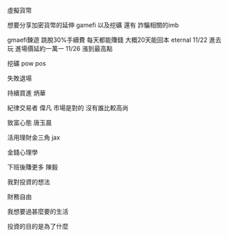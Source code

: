 虛擬貨幣

想要分享加密貨幣的延伸
gamefi
以及挖礦 
還有
詐騙相關的imb

gmaefi鍊遊
	跳脫30%手續費
	每天都能賺錢
	大概20天能回本
	eternal
11/22 進去玩 進場價延約一萬一
11/26 漲到最高點

挖礦
pow
pos

失敗退場


持續買進 炳華

紀律交易者 偉凡
	市場是對的 沒有誰比較高尚

致富心態  唐玉晨

活用理財金三角 jax

金錢心理學 

下班後賺更多 陳毅


我對投資的想法

財務自由

我想要過甚麼要的生活

投資的目的是為了什麼









